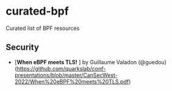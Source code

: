 # curated-bpf
Curated list of BPF resources

## Security 

- [__When eBPF meets TLS!__ ] by Guillaume Valadon (@guedou) (https://github.com/quarkslab/conf-presentations/blob/master/CanSecWest-2022/When%20eBPF%20meets%20TLS.pdf)
